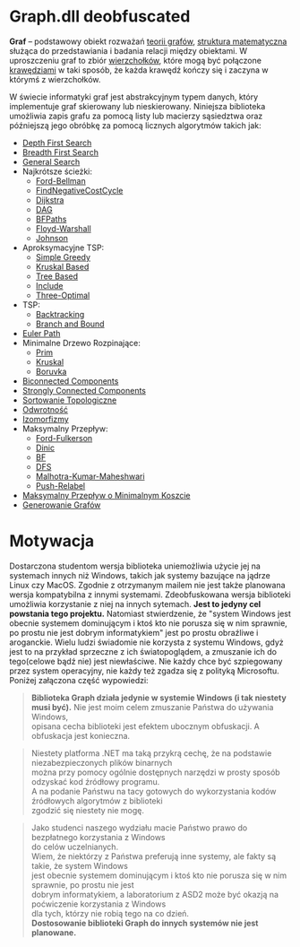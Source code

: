 # Graph.dll deobfuscated
**Graf** – podstawowy obiekt rozważań [teorii grafów](https://pl.wikipedia.org/wiki/Teoria_graf%C3%B3w "Teoria grafów"), [struktura matematyczna](https://pl.wikipedia.org/wiki/Struktura_matematyczna "Struktura matematyczna") służąca do przedstawiania i badania relacji między obiektami. W uproszczeniu graf to zbiór [wierzchołków](https://pl.wikipedia.org/wiki/Wierzcho%C5%82ek_(teoria_graf%C3%B3w) "Wierzchołek (teoria grafów)"), które mogą być połączone [krawędziami](https://pl.wikipedia.org/wiki/Kraw%C4%99d%C5%BA_grafu "Krawędź grafu") w taki sposób, że każda krawędź kończy się i zaczyna w którymś z wierzchołków.

W świecie informatyki graf jest abstrakcyjnym typem danych, który implementuje graf skierowany lub nieskierowany. Niniejsza biblioteka umożliwia zapis grafu za pomocą listy lub macierzy sąsiedztwa oraz późniejszą jego obróbkę za pomocą licznych algorytmów takich jak:
- [Depth First Search](https://github.com/tomasz-herman/Graph.dll/blob/master/DFSGraphExtender.cs "DFSGraphExtender.cs")
- [Breadth First Search](https://github.com/tomasz-herman/Graph.dll/blob/master/GeneralSearchGraphExtender.cs "GeneralSearchGraphExtender.cs")
- [General Search](https://github.com/tomasz-herman/Graph.dll/blob/master/GeneralSearchGraphExtender.cs "GeneralSearchGraphExtender.cs")
- Najkrótsze ścieżki:
  - [Ford-Bellman](https://github.com/tomasz-herman/Graph.dll/blob/master/ShortestPathsGraphExtender.cs "ShortestPathsGraphExtender.cs")
  - [FindNegativeCostCycle](https://github.com/tomasz-herman/Graph.dll/blob/master/ShortestPathsGraphExtender.cs "ShortestPathsGraphExtender.cs")
  - [Dijkstra](https://github.com/tomasz-herman/Graph.dll/blob/master/ShortestPathsGraphExtender.cs "ShortestPathsGraphExtender.cs")
  - [DAG](https://github.com/tomasz-herman/Graph.dll/blob/master/ShortestPathsGraphExtender.cs "ShortestPathsGraphExtender.cs")
  - [BFPaths](https://github.com/tomasz-herman/Graph.dll/blob/master/ShortestPathsGraphExtender.cs "ShortestPathsGraphExtender.cs")
  - [Floyd-Warshall](https://github.com/tomasz-herman/Graph.dll/blob/master/ShortestPathsGraphExtender.cs "ShortestPathsGraphExtender.cs")
  - [Johnson](https://github.com/tomasz-herman/Graph.dll/blob/master/ShortestPathsGraphExtender.cs "ShortestPathsGraphExtender.cs")
- Aproksymacyjne TSP:
  - [Simple Greedy](https://github.com/tomasz-herman/Graph.dll/blob/master/AproxTSPGraphExtender.cs "AproxTSPGraphExtender.cs")
  - [Kruskal Based](https://github.com/tomasz-herman/Graph.dll/blob/master/AproxTSPGraphExtender.cs "AproxTSPGraphExtender.cs")
  - [Tree Based](https://github.com/tomasz-herman/Graph.dll/blob/master/AproxTSPGraphExtender.cs "AproxTSPGraphExtender.cs")
  - [Include](https://github.com/tomasz-herman/Graph.dll/blob/master/AproxTSPGraphExtender.cs "AproxTSPGraphExtender.cs")
  - [Three-Optimal](https://github.com/tomasz-herman/Graph.dll/blob/master/AproxTSPGraphExtender.cs "AproxTSPGraphExtender.cs")
- TSP:
  - [Backtracking](https://github.com/tomasz-herman/Graph.dll/blob/master/BacktrackingTSPGraphExtender.cs "BacktrackingTSPGraphExtender.cs")
  - [Branch and Bound](https://github.com/tomasz-herman/Graph.dll/blob/master/BranchAndBoundTSPGraphExtender.cs "BranchAndBoundTSPGraphExtender.cs")
- [Euler Path](https://github.com/tomasz-herman/Graph.dll/blob/master/EulerPathGraphExtender.cs "EulerPathGraphExtender.cs")
- Minimalne Drzewo Rozpinające:
  - [Prim](https://github.com/tomasz-herman/Graph.dll/blob/master/MSTGraphExtender.cs "MSTGraphExtender.cs")
  - [Kruskal](https://github.com/tomasz-herman/Graph.dll/blob/master/MSTGraphExtender.cs "MSTGraphExtender.cs")
  - [Boruvka](https://github.com/tomasz-herman/Graph.dll/blob/master/MSTGraphExtender.cs "MSTGraphExtender.cs")
- [Biconnected Components](https://github.com/tomasz-herman/Graph.dll/blob/master/BiconnectedGraphExtender.cs "BiconnectedGraphExtender.cs")
- [Strongly Connected Components](https://github.com/tomasz-herman/Graph.dll/blob/master/SCCGraphExtender.cs "SCCGraphExtender.cs")
- [Sortowanie Topologiczne](https://github.com/tomasz-herman/Graph.dll/blob/master/GraphHelperExtender.cs "GraphHelperExtender.cs")
- [Odwrotność](https://github.com/tomasz-herman/Graph.dll/blob/master/SCCGraphExtender.cs "SCCGraphExtender.cs")
- [Izomorfizmy](https://github.com/tomasz-herman/Graph.dll/blob/master/IsomorphismGraphExtender.cs "IsomorphismGraphExtender.cs")
- Maksymalny Przepływ:
  - [Ford-Fulkerson](https://github.com/tomasz-herman/Graph.dll/blob/master/MaxFlowGraphExtender.cs "MaxFlowGraphExtender.cs")
  - [Dinic](https://github.com/tomasz-herman/Graph.dll/blob/master/MaxFlowGraphExtender.cs "MaxFlowGraphExtender.cs")
  - [BF](https://github.com/tomasz-herman/Graph.dll/blob/master/MaxFlowGraphExtender.cs "MaxFlowGraphExtender.cs")
  - [DFS](https://github.com/tomasz-herman/Graph.dll/blob/master/MaxFlowGraphExtender.cs "MaxFlowGraphExtender.cs")
  - [Malhotra-Kumar-Maheshwari](https://github.com/tomasz-herman/Graph.dll/blob/master/MaxFlowGraphExtender.cs "MaxFlowGraphExtender.cs")
  - [Push-Relabel](https://github.com/tomasz-herman/Graph.dll/blob/master/MaxFlowGraphExtender.cs "MaxFlowGraphExtender.cs")
- [Maksymalny Przepływ o Minimalnym Koszcie](https://github.com/tomasz-herman/Graph.dll/blob/master/MinCostGraphExtender.cs "MinCostGraphExtender.cs")
- [Generowanie Grafów](https://github.com/tomasz-herman/Graph.dll/blob/master/RandomGraphGenerator.cs "RandomGraphGenerator.cs")

# Motywacja

Dostarczona studentom wersja biblioteka uniemożliwia użycie jej na systemach innych niż Windows, takich jak systemy bazujące na jądrze Linux czy MacOS. Zgodnie z otrzymanym mailem nie jest także planowana wersja kompatybilna z innymi systemami. Zdeobfuskowana wersja biblioteki umożliwia korzystanie z niej na innych sytemach. **Jest to jedyny cel powstania tego projektu.** Natomiast stwierdzenie, że "system Windows jest obecnie systemem dominującym i ktoś kto nie porusza się w nim sprawnie, po prostu nie jest dobrym informatykiem" jest po prostu obraźliwe i aroganckie. Wielu ludzi świadomie nie korzysta z systemu Windows, gdyż jest to na przykład sprzeczne z ich światopoglądem, a zmuszanie ich do tego(celowe bądź nie) jest niewłaściwe. Nie każdy chce być szpiegowany przez system operacyjny, nie każdy też zgadza się z polityką Microsoftu. Poniżej załączona część wypowiedzi:
>**Biblioteka Graph działa jedynie w systemie Windows (i tak niestety musi być).**
Nie jest moim celem zmuszanie Państwa do używania Windows,  
opisana cecha biblioteki jest efektem ubocznym obfuskacji. A obfuskacja jest konieczna.  
  
>Niestety platforma .NET ma taką przykrą cechę, że na podstawie niezabezpieczonych plików binarnych  
można przy pomocy ogólnie dostępnych narzędzi w prosty sposób odzyskać kod źródłowy programu.  
A na podanie Państwu na tacy gotowych do wykorzystania kodów źródłowych algorytmów z biblioteki  
zgodzić się niestety nie mogę.  
  
>Jako studenci naszego wydziału macie Państwo prawo do bezpłatnego korzystania z Windows  
do celów uczelnianych.  
Wiem, że niektórzy z Państwa preferują inne systemy, ale fakty są takie, że system Windows  
jest obecnie systemem dominującym i ktoś kto nie porusza się w nim sprawnie, po prostu nie jest  
dobrym informatykiem, a laboratorium z ASD2 może być okazją na poćwiczenie korzystania z Windows  
dla tych, którzy nie robią tego na co dzień.  
**Dostosowanie biblioteki Graph do innych systemów nie jest planowane.**

